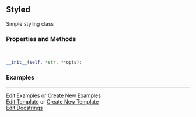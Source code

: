 ## <a id="McUtils.Plots.Styling.Styled">Styled</a>
Simple styling class

### Properties and Methods
<a id="McUtils.Plots.Styling.Styled.__init__" class="docs-object-method">&nbsp;</a>
```python
__init__(self, *str, **opts): 
```

### Examples




___

[Edit Examples](https://github.com/McCoyGroup/McUtils/edit/edit/ci/examples/ci/docs/McUtils/Plots/Styling/Styled.md) or 
[Create New Examples](https://github.com/McCoyGroup/McUtils/new/edit/?filename=ci/examples/ci/docs/McUtils/Plots/Styling/Styled.md) <br/>
[Edit Template](https://github.com/McCoyGroup/McUtils/edit/edit/ci/docs/ci/docs/McUtils/Plots/Styling/Styled.md) or 
[Create New Template](https://github.com/McCoyGroup/McUtils/new/edit/?filename=ci/docs/templates/ci/docs/McUtils/Plots/Styling/Styled.md) <br/>
[Edit Docstrings](https://github.com/McCoyGroup/McUtils/edit/edit/McUtils/Plots/Styling.py?message=Update%20Docs)